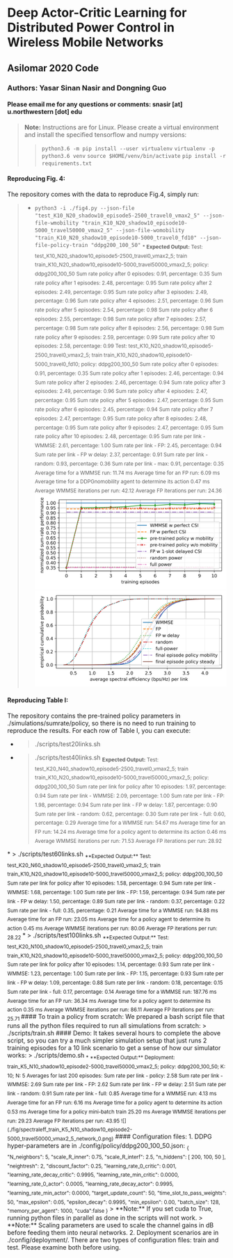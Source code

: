 # Deep Actor-Critic Learning for Distributed Power Control in Wireless Mobile Networks
## Asilomar 2020 Code
### Authors: Yasar Sinan Nasir and Dongning Guo
#### Please email me for any questions or comments: snasir [at] u.northwestern [dot] edu
> **Note:** Instructions are for Linux. 
> Please create a virtual environment and install the specified tensorflow and numpy versions:
> > `python3.6 -m pip install --user virtualenv`
> > `virtualenv -p python3.6 venv`
> > `source $HOME/venv/bin/activate`
> > `pip install -r requirements.txt`
#### Reproducing Fig. 4:
The repository comes with the data to reproduce Fig.4, simply run:
> * `python3 -i ./fig4.py --json-file "test_K10_N20_shadow10_episode5-2500_travel0_vmax2_5" --json-file-wmobility "train_K10_N20_shadow10_episode10-5000_travel50000_vmax2_5" --json-file-womobility "train_K10_N20_shadow10_episode10-5000_travel0_fd10" --json-file-policy-train "ddpg200_100_50"`
<sub>* **Expected Output:** 
 >Test: test_K10_N20_shadow10_episode5-2500_travel0_vmax2_5; train train_K10_N20_shadow10_episode10-5000_travel50000_vmax2_5; policy: ddpg200_100_50
Sum rate policy after 0 episodes: 0.91, percentage: 0.35
Sum rate policy after 1 episodes: 2.48, percentage: 0.95
Sum rate policy after 2 episodes: 2.49, percentage: 0.95
Sum rate policy after 3 episodes: 2.49, percentage: 0.96
Sum rate policy after 4 episodes: 2.51, percentage: 0.96
Sum rate policy after 5 episodes: 2.54, percentage: 0.98
Sum rate policy after 6 episodes: 2.55, percentage: 0.98
Sum rate policy after 7 episodes: 2.57, percentage: 0.98
Sum rate policy after 8 episodes: 2.56, percentage: 0.98
Sum rate policy after 9 episodes: 2.59, percentage: 0.99
Sum rate policy after 10 episodes: 2.58, percentage: 0.99
Test: test_K10_N20_shadow10_episode5-2500_travel0_vmax2_5; train train_K10_N20_shadow10_episode10-5000_travel0_fd10; policy: ddpg200_100_50
Sum rate policy after 0 episodes: 0.91, percentage: 0.35
Sum rate policy after 1 episodes: 2.46, percentage: 0.94
Sum rate policy after 2 episodes: 2.46, percentage: 0.94
Sum rate policy after 3 episodes: 2.49, percentage: 0.96
Sum rate policy after 4 episodes: 2.47, percentage: 0.95
Sum rate policy after 5 episodes: 2.47, percentage: 0.95
Sum rate policy after 6 episodes: 2.45, percentage: 0.94
Sum rate policy after 7 episodes: 2.47, percentage: 0.95
Sum rate policy after 8 episodes: 2.48, percentage: 0.95
Sum rate policy after 9 episodes: 2.47, percentage: 0.95
Sum rate policy after 10 episodes: 2.48, percentage: 0.95
Sum rate per link - WMMSE: 2.61, percentage: 1.00
Sum rate per link - FP: 2.45, percentage: 0.94
Sum rate per link - FP w delay: 2.37, percentage: 0.91
Sum rate per link - random: 0.93, percentage: 0.36
Sum rate per link - max: 0.91, percentage: 0.35
Average time for a WMMSE run: 11.74 ms
Average time for an FP run: 6.09 ms
Average time for a DDPGnomobility agent to determine its action 0.47 ms
Average WMMSE iterations per run: 42.12
Average FP iterations per run: 24.36
![](./fig/episodeeval_test_K10_N20_shadow10_episode5-2500_travel0_vmax2_5_train_K10_N20_shadow10_episode10-5000_travel50000_vmax2_5_ddpg200_100_50.png)
![](./fig/cdf_test_K10_N20_shadow10_episode5-2500_travel0_vmax2_5_train_K10_N20_shadow10_episode10-5000_travel50000_vmax2_5_ddpg200_100_50.png)</sub>
#### Reproducing Table I:
The repository contains the pre-trained policy parameters in ./simulations/sumrate/policy, so there is no need to run training to reproduce the results. For each row of Table I, you can execute:
* > ./scripts/test20links.sh
* > ./scripts/test40links.sh
<sub> **Expected Output:**
Test: test_K20_N40_shadow10_episode5-2500_travel0_vmax2_5; train train_K10_N20_shadow10_episode10-5000_travel50000_vmax2_5; policy: ddpg200_100_50
Sum rate per link for policy after 10 episodes: 1.97, percentage: 0.94
Sum rate per link - WMMSE: 2.09, percentage: 1.00
Sum rate per link - FP: 1.98, percentage: 0.94
Sum rate per link - FP w delay: 1.87, percentage: 0.90
Sum rate per link - random: 0.62, percentage: 0.30
Sum rate per link - full: 0.60, percentage: 0.29
Average time for a WMMSE run: 54.67 ms
Average time for an FP run: 14.24 ms
Average time for a policy agent to determine its action 0.46 ms
Average WMMSE iterations per run: 71.53
Average FP iterations per run: 28.92
 </sub>
* > ./scripts/test60links.sh
<sub> **Expected Output:**
Test: test_K20_N60_shadow10_episode5-2500_travel0_vmax2_5; train train_K10_N20_shadow10_episode10-5000_travel50000_vmax2_5; policy: ddpg200_100_50
Sum rate per link for policy after 10 episodes: 1.58, percentage: 0.94
Sum rate per link - WMMSE: 1.68, percentage: 1.00
Sum rate per link - FP: 1.59, percentage: 0.94
Sum rate per link - FP w delay: 1.50, percentage: 0.89
Sum rate per link - random: 0.37, percentage: 0.22
Sum rate per link - full: 0.35, percentage: 0.21
Average time for a WMMSE run: 94.88 ms
Average time for an FP run: 23.05 ms
Average time for a policy agent to determine its action 0.45 ms
Average WMMSE iterations per run: 80.06
Average FP iterations per run: 28.22
 </sub>
* > ./scripts/test100links.sh
<sub> **Expected Output:**
Test: test_K20_N100_shadow10_episode5-2500_travel0_vmax2_5; train train_K10_N20_shadow10_episode10-5000_travel50000_vmax2_5; policy: ddpg200_100_50
Sum rate per link for policy after 10 episodes: 1.14, percentage: 0.93
Sum rate per link - WMMSE: 1.23, percentage: 1.00
Sum rate per link - FP: 1.15, percentage: 0.93
Sum rate per link - FP w delay: 1.09, percentage: 0.88
Sum rate per link - random: 0.18, percentage: 0.15
Sum rate per link - full: 0.17, percentage: 0.14
Average time for a WMMSE run: 187.76 ms
Average time for an FP run: 36.34 ms
Average time for a policy agent to determine its action 0.35 ms
Average WMMSE iterations per run: 86.11
Average FP iterations per run: 25.71
 </sub>
#### To train a policy from scratch:
We prepared a bash script file that runs all the python files required to run all simulations from scratch:
> ./scripts/train.sh
#### Demo:
It takes several hours to complete the above script, so you can try a much simpler simulation setup that just runs 2 training episodes for a 10 link scenario to get a sense of how our simulator works:
> ./scripts/demo.sh
<sub>* **Expected Output:** 
Deployment: train_K5_N10_shadow10_episode2-5000_travel50000_vmax2_5; policy: ddpg200_100_50; K: 10; N: 5
Averages for last 200 episodes:
Sum rate per link - policy: 2.58
Sum rate per link - WMMSE: 2.69
Sum rate per link - FP: 2.62
Sum rate per link - FP w delay: 2.51
Sum rate per link - random: 0.91
Sum rate per link - full: 0.85
Average time for a WMMSE run: 4.13 ms
Average time for an FP run: 6.16 ms
Average time for a policy agent to determine its action 0.53 ms
Average time for a policy mini-batch train 25.20 ms
Average WMMSE iterations per run: 29.23
Average FP iterations per run: 43.95
![](./fig/spectraleff_train_K5_N10_shadow10_episode2-5000_travel50000_vmax2_5_network_0.png)</sub>
#### Configuration files:
1. DDPG hyper-parameters are in ./config/policy/ddpg200_100_50.json:
	<sub>{
	    "N_neighbors": 5,
	    "scale_R_inner": 0.75,
	    "scale_R_interf": 2.5,
	    "n_hiddens": [
	        200,
	        100,
	        50
	    ],
	    "neightresh": 2,
	    "discount_factor": 0.25,
	    "learning_rate_0_critic": 0.001,
	    "learning_rate_decay_critic": 0.9995,
	    "learning_rate_min_critic": 0.0000,
	    "learning_rate_0_actor": 0.0005,
	    "learning_rate_decay_actor": 0.9995,
	    "learning_rate_min_actor": 0.0000,
	    "target_update_count": 50,
	    "time_slot_to_pass_weights": 50,
	    "max_epsilon": 0.05,
	    "epsilon_decay": 0.9995,
	    "min_epsilon": 0.00,
	    "batch_size": 128,
	    "memory_per_agent": 1000,
	    "cuda":false
	}</sub>
	> **Note:** If you set cuda to True, running python files in parallel as done in the scripts will not work.
	> **Note:** Scaling parameters are used to scale the channel gains in dB before feeding them into neural networks.
2. Deployment scenarios are in ./config/deployment/. There are two types of configuration files: train and test. Please examine both before using.

